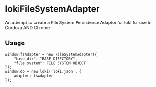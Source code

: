 # lokiFileSystemAdapter
An attempt to create a File System Persistence Adaptor for loki for use in Cordova AND Chrome
## Usage
    window.fsAdapter = new FileSystemAdapter({
        "base_dir": "BASE DIRECTORY",
        "file_system": FILE_SYSTEM_OBJECT
    });
    window.db = new loki('loki.json', {
        adapter: fsAdapter
    });
